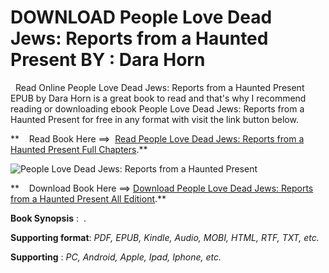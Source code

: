  **DOWNLOAD People Love Dead Jews: Reports from a Haunted Present BY : Dara Horn**
=================================================================================

  Read Online People Love Dead Jews: Reports from a Haunted Present EPUB by Dara Horn is a great book to read and that's why I recommend reading or downloading ebook People Love Dead Jews: Reports from a Haunted Present for free in any format with visit the link button below.

**    Read Book Here ==>  [Read People Love Dead Jews: Reports from a Haunted Present Full Chapters](https://goodreadbook.site/?book=1324035943).**

![People Love Dead Jews: Reports from a Haunted Present](https://i.gr-assets.com/images/S/compressed.photo.goodreads.com/books/1650681613l/60165437.jpg)

**    Download Book Here ==> [Download People Love Dead Jews: Reports from a Haunted Present All Editiont](https://goodreadbook.site/?book=1324035943).**

**Book Synopsis** :  .

**Supporting format**: _PDF, EPUB, Kindle, Audio, MOBI, HTML, RTF, TXT, etc._

**Supporting** : _PC, Android, Apple, Ipad, Iphone, etc._